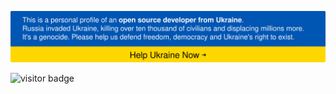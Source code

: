 [![SWUbanner](https://raw.githubusercontent.com/vshymanskyy/StandWithUkraine/main/banner-personal-page.svg)](https://vshymanskyy.github.io/StandWithUkraine)

![visitor badge](https://visitor-badge.lithub.cc/badge?page_id=lizheming.visitor-badge)

